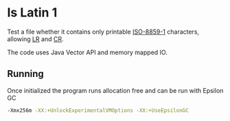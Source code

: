 Is Latin 1
==========

Test a file whether it contains only printable [ISO-8859-1](https://en.wikipedia.org/wiki/ISO/IEC_8859-1) characters, allowing [LR](https://en.wikipedia.org/wiki/Newline) and [CR](https://en.wikipedia.org/wiki/Carriage_return).

The code uses Java Vector API and memory mapped IO.

Running
-------

Once initialized the program runs allocation free and can be run with Epsilon GC

```sh
-Xmx256m -XX:+UnlockExperimentalVMOptions -XX:+UseEpsilonGC
```
